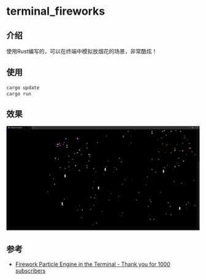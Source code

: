 # terminal_fireworks

## 介绍

使用Rust编写的，可以在终端中模拟放烟花的场景，非常酷炫！

## 使用

```shell
cargo update
cargo run
```

## 效果

![](assets/1.gif)

## 参考

- [Firework Particle Engine in the Terminal - Thank you for 1000 subscribers](https://www.youtube.com/watch?v=CHZYbPpI-OI)